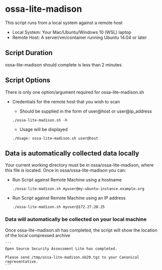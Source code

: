 # ossa-lite-madison
This script runs from a local system against a remote host
* Local System:  Your Mac/Ubuntu/Windows 10 (WSL) laptop
* Remote Host: A server/vm/container running Ubuntu 14.04 or later

## Script Duration
ossa-lite-madison should complete is less than 2 minutes

## Script Options
There is only one option/argument required for ossa-lite-madison.sh
* Credentials for the remote host that you wish to scan
	* Should be supplied in the form of user@host or user@ip_address
	
	```
	./ossa-lite-madison.sh -h
	```
	
	* Usage will be displayed
	
	``` 
	./Usage: ossa-lite-madison.sh user@host
	```

## Data is automatically collected data locally
Your current working directory must be in ossa/ossa-lite-madison, where this file
is located. Once in ossa/ossa-lite-madison you can:

* Run Script against Remote Machine using a hostname

	```
	./ossa-lite-madison.sh myuser@my-ubuntu-instance.example.org
	```
* Run Script against Remote Machine using an IP address

	```
	./ossa-lite-madison.sh myuser@172.27.20.25
	```

### Data will automatically be collected on your local machine
Once ossa-lite-madison.sh has completed, the script will show the location of the local compressed archive

	```
	Open Source Security Assessment Lite has completed.

	Please send /tmp/ossa-lite-madison.ob20.tgz to your Canonical representative.
	```
